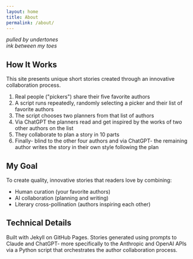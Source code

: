 ```yaml
---
layout: home
title: About
permalink: /about/
---
```

*pulled by undertones  
ink between my toes*

## How It Works

This site presents unique short stories created through an innovative collaboration process.

1. Real people ("pickers") share their five favorite authors
2. A script runs repeatedly, randomly selecting a picker and their list of favorite authors
3. The script chooses two planners from that list of authors
4. Via ChatGPT the planners read and get inspired by the works of two other authors on the list
4. They collaborate to plan a story in 10 parts
5. Finally- blind to the other four authors and via ChatGPT- the remaining author writes the story in their own style following the plan

## My Goal

To create quality, innovative stories that readers love by combining:
- Human curation (your favorite authors)
- AI collaboration (planning and writing)
- Literary cross-pollination (authors inspiring each other)

## Technical Details

Built with Jekyll on GitHub Pages. Stories generated using prompts to Claude and ChatGPT- more specifically to the Anthropic and OpenAI APIs via a Python script that orchestrates the author collaboration process.
